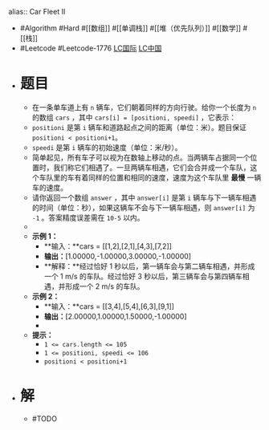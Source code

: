 alias:: Car Fleet II

- #Algorithm #Hard #[[数组]] #[[单调栈]] #[[堆（优先队列）]] #[[数学]] #[[栈]]
- #Leetcode #Leetcode-1776 [LC国际](https://leetcode.com/problems/car-fleet-ii/) [LC中国](https://leetcode.cn/problems/car-fleet-ii/)
- # 题目
	- 在一条单车道上有 `n` 辆车，它们朝着同样的方向行驶。给你一个长度为 `n` 的数组 `cars` ，其中 `cars[i] = [positioni, speedi]` ，它表示：
	- `positioni` 是第 `i` 辆车和道路起点之间的距离（单位：米）。题目保证 `positioni < positioni+1`。
	- `speedi` 是第 `i` 辆车的初始速度（单位：米/秒）。
	- 简单起见，所有车子可以视为在数轴上移动的点。当两辆车占据同一个位置时，我们称它们相遇了。一旦两辆车相遇，它们会合并成一个车队，这个车队里的车有着同样的位置和相同的速度，速度为这个车队里 **最慢** 一辆车的速度。
	- 请你返回一个数组 `answer` ，其中 `answer[i]` 是第 `i` 辆车与下一辆车相遇的时间（单位：秒），如果这辆车不会与下一辆车相遇，则 `answer[i]` 为 `-1` 。答案精度误差需在 `10-5` 以内。
	-
	- **示例 1：**
		- **输入：**cars = [[1,2],[2,1],[4,3],[7,2]]
		- **输出：**[1.00000,-1.00000,3.00000,-1.00000]
		- **解释：**经过恰好 1 秒以后，第一辆车会与第二辆车相遇，并形成一个 1 m/s 的车队。经过恰好 3 秒以后，第三辆车会与第四辆车相遇，并形成一个 2 m/s 的车队。
	- **示例 2：**
		- **输入：**cars = [[3,4],[5,4],[6,3],[9,1]]
		- **输出：**[2.00000,1.00000,1.50000,-1.00000]
		-
	- **提示：**
		- `1 <= cars.length <= 105`
		- `1 <= positioni, speedi <= 106`
		- `positioni < positioni+1`
- # 解
	- #TODO
